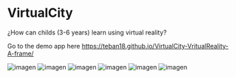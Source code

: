 # VirtualCity
¿How can childs (3-6 years) learn using virtual reality?

Go to the demo app here
https://teban18.github.io/VirtualCity-VritualReality-A-frame/

![imagen](https://user-images.githubusercontent.com/44687875/211847373-94d121bd-fcad-4d37-a48d-d01c56322e6c.png)
![imagen](https://user-images.githubusercontent.com/44687875/211849986-be24bb26-914a-4677-b82d-30a6713b89af.png)
![imagen](https://user-images.githubusercontent.com/44687875/211850406-2639b1cb-f79e-49ad-ac3d-3247e10e4b15.png)
![imagen](https://user-images.githubusercontent.com/44687875/211850621-995e4372-c18b-4646-abad-e1a472620bf4.png)
![imagen](https://user-images.githubusercontent.com/44687875/211850860-e4a1a943-0c78-433b-bea9-9a3a49ffcaa0.png)
![imagen](https://user-images.githubusercontent.com/44687875/211850950-367c3aed-a9d2-425f-a0de-87744bf39a1c.png)


